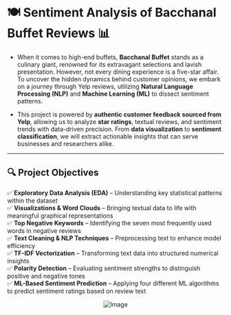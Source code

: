 # 🍽️ **Sentiment Analysis of Bacchanal Buffet Reviews** 📊  

- When it comes to high-end buffets, **Bacchanal Buffet** stands as a culinary giant, renowned for its extravagant selections and lavish presentation. However, not every dining experience is a five-star affair. To uncover the hidden dynamics behind customer opinions, we embark on a journey through Yelp reviews, utilizing **Natural Language Processing (NLP)** and **Machine Learning (ML)** to dissect sentiment patterns.

- This project is powered by **authentic customer feedback sourced from Yelp**, allowing us to analyze **star ratings**, textual reviews, and sentiment trends with data-driven precision. From **data visualization** to **sentiment classification**, we will extract actionable insights that can serve businesses and researchers alike.

---

## 🔍 **Project Objectives**  

✅ **Exploratory Data Analysis (EDA)** – Understanding key statistical patterns within the dataset  
✅ **Visualizations & Word Clouds** – Bringing textual data to life with meaningful graphical representations  
✅ **Top Negative Keywords** – Identifying the seven most frequently used words in negative reviews  
✅ **Text Cleaning & NLP Techniques** – Preprocessing text to enhance model efficiency  
✅ **TF-IDF Vectorization** – Transforming text data into structured numerical insights  
✅ **Polarity Detection** – Evaluating sentiment strengths to distinguish positive and negative tones  
✅ **ML-Based Sentiment Prediction** – Applying four different ML algorithms to predict sentiment ratings based on review text  

<div style="text-align: center;">
    <img src="https://images.pexels.com/photos/1121482/pexels-photo-1121482.jpeg?auto=compress&cs=tinysrgb&w=1260&h=750&dpr=2" alt="Image">
</div>

